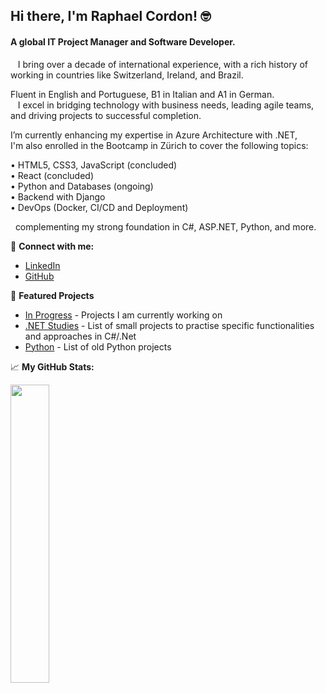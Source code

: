 ## Hi there, I'm Raphael Cordon! 🤓

#### A global IT Project Manager and Software Developer.<br>
&nbsp;&nbsp; I bring over a decade of international experience, with a rich history of working in countries like Switzerland, Ireland, and Brazil.<br> 

Fluent in English and Portuguese, B1 in Italian and A1 in German.<br>
&nbsp;&nbsp; I excel in bridging technology with business needs, leading agile teams, and driving projects to successful completion. 

I’m currently enhancing my expertise in Azure Architecture with .NET,<br>
I'm also enrolled in the Bootcamp in Zürich to cover the following topics: <br>

  •	HTML5, CSS3, JavaScript (concluded) <br>
  •	React (concluded) <br>
  •	Python and Databases (ongoing) <br>
  •	Backend with Django <br>
  •	DevOps (Docker, CI/CD and Deployment) <br>


&nbsp; complementing my strong foundation in C#, ASP.NET, Python, and more.

🔗 **Connect with me:**  
  - [LinkedIn](https://linkedin.com/in/raphael-cordon)  
  - [GitHub](https://github.com/raphaelcordon)

🌟 **Featured Projects**

- [In Progress](https://github.com/stars/raphaelcordon/lists/in-progress) - Projects I am currently working on
- [.NET Studies](https://github.com/stars/raphaelcordon/lists/net-studies) - List of small projects to practise specific functionalities and approaches in C#/.Net
- [Python](https://github.com/stars/raphaelcordon/lists/python) - List of old Python projects

📈 **My GitHub Stats:**

<div>
  <a href="https://github.com/raphaelcordon">
    <img width=35% src="https://github-readme-stats.vercel.app/api/top-langs/?username=raphaelcordon&theme=github_dark">
  </a>
</div>
